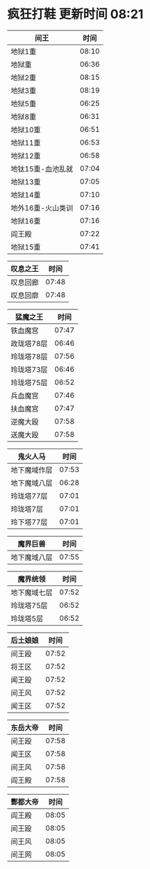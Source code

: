 # 疯狂打鞋 更新时间 08:21

| 间王   | 时间    |
|--------|-------|
| 地狱1重 | 08:10 |
| 地狱重 | 06:36 |
| 地狱2重 | 08:15 |
| 地狱3重 | 08:19 |
| 地狱5重 | 06:25 |
| 地狱8重 | 06:31 |
| 地狱10重 | 06:51 |
| 地狱11重 | 06:53 |
| 地狱12重 | 06:58 |
| 地钛15重-血池乱就 | 07:04 |
| 地狱13重 | 07:05 |
| 地狱14重 | 07:10 |
| 地外16重-火山类训 | 07:16 |
| 地狱16重 | 07:16 |
| 阎王殿 | 07:22 |
| 地狱15重 | 07:41 |

| 叹息之王   | 时间    |
|--------|-------|
| 叹息回廊 | 07:48 |
| 叹息回廓 | 07:48 |

| 猛魔之王   | 时间    |
|--------|-------|
| 铁血魔宫 | 07:47 |
| 政珑塔78层 | 06:46 |
| 玲珑塔78层 | 07:56 |
| 玲珑塔73层 | 06:46 |
| 玲珑塔75层 | 06:52 |
| 兵血魔宫 | 07:46 |
| 扶血魔宫 | 07:47 |
| 逆魔大殴 | 07:58 |
| 送魔大殴 | 07:58 |

| 鬼火人马   | 时间    |
|--------|-------|
| 地下魔域作层 | 07:53 |
| 地下魔域八层 | 06:28 |
| 玲珑塔77层 | 07:01 |
| 玲珑塔7层 | 07:01 |
| 玲下塔77层 | 07:01 |

| 魔界巨兽   | 时间    |
|--------|-------|
| 地下魔域八层 | 07:55 |

| 魔界统领   | 时间    |
|--------|-------|
| 地下魔域七层 | 07:52 |
| 玲珑塔75层 | 06:52 |
| 玲珑塔5层 | 06:52 |

| 后土娘娘   | 时间    |
|--------|-------|
| 间王殴 | 07:52 |
| 将王区 | 07:52 |
| 闻王殴 | 07:52 |
| 间王风 | 07:52 |
| 闻王区 | 07:52 |

| 东岳大帝   | 时间    |
|--------|-------|
| 间王殴 | 07:58 |
| 闻王区 | 07:58 |
| 间王风 | 07:58 |
| 阎王殿 | 07:58 |

| 酆都大帝   | 时间    |
|--------|-------|
| 阎王殿 | 08:05 |
| 间王殴 | 08:05 |
| 间王风 | 08:05 |
| 间王网 | 08:05 |
